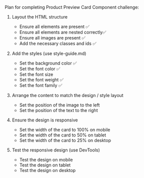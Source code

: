 Plan for completing Product Preview Card Component challenge:

1. Layout the HTML structure
    - Ensure all elements are present ✅
    - Ensure all elements are nested correctly✅
    - Ensure all images are present ✅
    - Add the necessary classes and ids ✅

2. Add the styles (use style-guide.md)
    - Set the background color ✅
    - Set the font color ✅
    - Set the font size 
    - Set the font weight ✅
    - Set the font family ✅

3. Arrange the content to match the design / style layout
    - Set the position of the image to the left
    - Set the position of the text to the right

5. Ensure the design is responsive
    - Set the width of the card to 100% on mobile
    - Set the width of the card to 50% on tablet
    - Set the width of the card to 25% on desktop

6. Test the responsive design (use DevTools)
    - Test the design on mobile
    - Test the design on tablet
    - Test the design on desktop